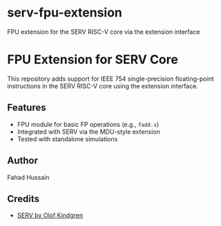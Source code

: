 # serv-fpu-extension
FPU extension for the SERV RISC-V core via the extension interface
# FPU Extension for SERV Core

This repository adds support for IEEE 754 single-precision floating-point instructions in the SERV RISC-V core using the extension interface.

## Features
- FPU module for basic FP operations (e.g., `fadd.s`)
- Integrated with SERV via the MDU-style extension
- Tested with standalone simulations


## Author
Fahad Hussain

## Credits
- [SERV by Olof Kindgren](https://github.com/olofk/serv)
